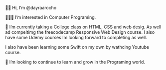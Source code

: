 👋🏻 Hi, I’m @dayraarocho

👩🏻‍💻 I’m interested in Computer Programing.

🌱 I’m currently taking a College class on HTML, CSS and web desig. As well ad compeltimg the freecodecamp Responsive Web Design course. I also have some Udemy courses Im looking forward to completing as well.

I also have been learning some Swift on my own by wathcing Youtube course. 

💞️ I’m looking to continue to learn and grow in the Programing world.


<!--
**dayraarocho/dayraarocho** is a ✨ _special_ ✨ repository because its `README.md` (this file) appears on your GitHub profile.

Here are some ideas to get you started:

- 🔭 I’m currently working on ...
- 🌱 I’m currently learning ...
- 👯 I’m looking to collaborate on ...
- 🤔 I’m looking for help with ...
- 💬 Ask me about ...
- 📫 How to reach me: ...
- 😄 Pronouns: ...
- ⚡ Fun fact: ...
-->
